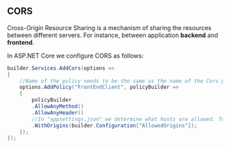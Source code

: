 ﻿## CORS

Cross-Origin Resource Sharing is a mechanism of sharing the resources between different servers. 
For instance, between application **backend** and **frontend**.

In ASP.NET Core we configure CORS as follows:

```csharp
builder.Services.AddCors(options =>
{
    //Name of the policy needs to be the same as the name of the Cors policy in the configuration region
    options.AddPolicy("FrontEndClient", policyBuilder =>
    {
        policyBuilder
        .AllowAnyMethod()
        .AllowAnyHeader()
        //In "appsettings.json" we determine what hosts are allowed. To allow all origins we use '*'
        .WithOrigins(builder.Configuration["AllowedOrigins"]);
    });
});
```
